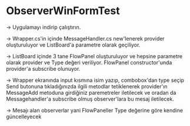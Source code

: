 # ObserverWinFormTest

-> Uygulamayı indirip çalıştırın.

-> Wrapper.cs'in içinde MessageHandler.cs new'lenerek provider oluşturuluyor ve ListBoard'a parametre olarak geçiliyor. 

-> ListBoard içinde 3 tane FlowPanel oluşturuluyor ve hepsine parametre olarak provider ve Type değeri veriliyor. FlowPanel constructor'unda provider'a subscribe olunuyor.

-> Wrapper ekranında input kısmına isim yazıp, combobox'dan type seçip Send butonuna tıkladığınızda ilgili metodlar tetiklenerek provider'ın MessageAdd metoduna girdiğiniz paremetreler iletilecek ve oradan da Messagehandler'a subscribe olmuş observer'lara bu mesaj iletilecek.

-> Mesajı alan observerlar yani FlowPaneller Type değerine göre kendine güncelleyecek

